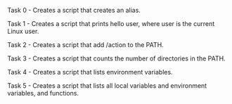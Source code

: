Task 0 - Creates a script that creates an alias.

Task 1 - Creates a script that prints hello user, where user is the current Linux user.

Task 2 - Creates a script that add /action to the PATH. 

Task 3 - Creates a script that counts the number of directories in the PATH.

Task 4 - Creates a script that lists environment variables.

Task 5 - Creates a script that lists all local variables and environment variables, and functions.
